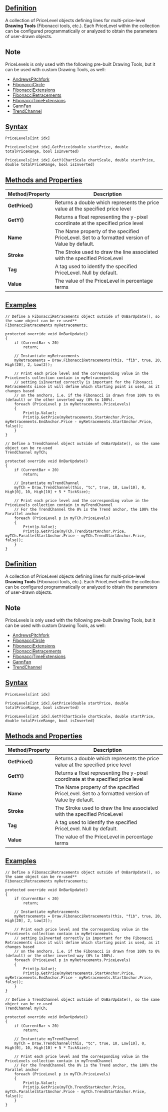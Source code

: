 ## [Definition](https://developer.ninjatrader.com/docs/desktop/pricelevels\#definition)

A collection of PriceLevel objects defining lines for multi-price-level **Drawing Tools** (Fibonacci tools, etc.). Each PriceLevel within the collection can be configured programmatically or analyzed to obtain the parameters of user-drawn objects.

## Note

PriceLevels is only used with the following pre-built Drawing Tools, but it can be used with custom Drawing Tools, as well:

- [AndrewsPitchfork](https://developer.ninjatrader.com/docs/desktop/draw_andrewspitchfork)
- [FibonacciCircle](https://developer.ninjatrader.com/docs/desktop/draw_fibonaccicircle)
- [FibonacciExtensions](https://developer.ninjatrader.com/docs/desktop/draw_fibonacciextensions)
- [FibonacciRetracements](https://developer.ninjatrader.com/docs/desktop/draw_fibonacciretracements)
- [FibonacciTimeExtensions](https://developer.ninjatrader.com/docs/desktop/draw_fibonaccitimeextensions)
- [GannFan](https://developer.ninjatrader.com/docs/desktop/draw_gannfan)
- [TrendChannel](https://developer.ninjatrader.com/docs/desktop/draw_trendchannel)

## [Syntax](https://developer.ninjatrader.com/docs/desktop/pricelevels\#syntax)

`PriceLevels[int idx]`

`PriceLevels[int idx].GetPrice(double startPrice, double totalPriceRange, bool isInverted)`

`PriceLevels[int idx].GetY(ChartScale chartScale, double startPrice, double totalPriceRange, bool isInverted)`

## [Methods and Properties](https://developer.ninjatrader.com/docs/desktop/pricelevels\#methods-and-properties)

| Method/Property | Description |
| --- | --- |
| **GetPrice()** | Returns a double which represents the price value at the specified price level |
| **GetY()** | Returns a float representing the y-pixel coordinate at the specified price level |
| **Name** | The Name property of the specified PriceLevel. Set to a formatted version of Value by default. |
| **Stroke** | The Stroke used to draw the line associated with the specified PriceLevel |
| **Tag** | A tag used to identify the specified PriceLevel. Null by default. |
| **Value** | The value of the PriceLevel in percentage terms |

## [Examples](https://developer.ninjatrader.com/docs/desktop/pricelevels\#examples)

```jsx-150469391 csharp
// Define a FibonacciRetracements object outside of OnBarUpdate(), so the same object can be re-used**
FibonacciRetracements myRetracements;

protected override void OnBarUpdate()
{
    if (CurrentBar < 20)
        return;

    // Instantiate myRetracements
    myRetracements = Draw.FibonacciRetracements(this, "fib", true, 20, High[20], 2, Low[2]);

    // Print each price level and the corresponding value in the PriceLevels collection contain in myRetracements
    // setting isInverted correctly is important for the Fibonacci Retracements since it will define which starting point is used, as it changes based
    // on the anchors, i.e. if the Fibonacci is drawn from 100% to 0% (default) or the other inverted way (0% to 100%).
    foreach (PriceLevel p in myRetracements.PriceLevels)
    {
        Print(p.Value);
        Print(p.GetPrice(myRetracements.StartAnchor.Price, myRetracements.EndAnchor.Price - myRetracements.StartAnchor.Price, false));
    }
}

```

```jsx-150469391 csharp
// Define a TrendChannel object outside of OnBarUpdate(), so the same object can be re-used
TrendChannel myTCh;

protected override void OnBarUpdate()
{
    if (CurrentBar < 20)
        return;

    // Instantiate myTrendChannel
    myTCh = Draw.TrendChannel(this, "tc", true, 10, Low[10], 0, High[0], 10, High[10] + 5 * TickSize);

    // Print each price level and the corresponding value in the PriceLevels collection contain in myTrendChannel
    // For the TrendChannel the 0% is the Trend anchor, the 100% the Parallel anchor
    foreach (PriceLevel p in myTCh.PriceLevels)
    {
        Print(p.Value);
        Print(p.GetPrice(myTCh.TrendStartAnchor.Price, myTCh.ParallelStartAnchor.Price - myTCh.TrendStartAnchor.Price, false));
    }
}

```

## [Definition](https://developer.ninjatrader.com/docs/desktop/pricelevels\#definition)

A collection of PriceLevel objects defining lines for multi-price-level **Drawing Tools** (Fibonacci tools, etc.). Each PriceLevel within the collection can be configured programmatically or analyzed to obtain the parameters of user-drawn objects.

## Note

PriceLevels is only used with the following pre-built Drawing Tools, but it can be used with custom Drawing Tools, as well:

- [AndrewsPitchfork](https://developer.ninjatrader.com/docs/desktop/draw_andrewspitchfork)
- [FibonacciCircle](https://developer.ninjatrader.com/docs/desktop/draw_fibonaccicircle)
- [FibonacciExtensions](https://developer.ninjatrader.com/docs/desktop/draw_fibonacciextensions)
- [FibonacciRetracements](https://developer.ninjatrader.com/docs/desktop/draw_fibonacciretracements)
- [FibonacciTimeExtensions](https://developer.ninjatrader.com/docs/desktop/draw_fibonaccitimeextensions)
- [GannFan](https://developer.ninjatrader.com/docs/desktop/draw_gannfan)
- [TrendChannel](https://developer.ninjatrader.com/docs/desktop/draw_trendchannel)

## [Syntax](https://developer.ninjatrader.com/docs/desktop/pricelevels\#syntax)

`PriceLevels[int idx]`

`PriceLevels[int idx].GetPrice(double startPrice, double totalPriceRange, bool isInverted)`

`PriceLevels[int idx].GetY(ChartScale chartScale, double startPrice, double totalPriceRange, bool isInverted)`

## [Methods and Properties](https://developer.ninjatrader.com/docs/desktop/pricelevels\#methods-and-properties)

| Method/Property | Description |
| --- | --- |
| **GetPrice()** | Returns a double which represents the price value at the specified price level |
| **GetY()** | Returns a float representing the y-pixel coordinate at the specified price level |
| **Name** | The Name property of the specified PriceLevel. Set to a formatted version of Value by default. |
| **Stroke** | The Stroke used to draw the line associated with the specified PriceLevel |
| **Tag** | A tag used to identify the specified PriceLevel. Null by default. |
| **Value** | The value of the PriceLevel in percentage terms |

## [Examples](https://developer.ninjatrader.com/docs/desktop/pricelevels\#examples)

```jsx-150469391 csharp
// Define a FibonacciRetracements object outside of OnBarUpdate(), so the same object can be re-used**
FibonacciRetracements myRetracements;

protected override void OnBarUpdate()
{
    if (CurrentBar < 20)
        return;

    // Instantiate myRetracements
    myRetracements = Draw.FibonacciRetracements(this, "fib", true, 20, High[20], 2, Low[2]);

    // Print each price level and the corresponding value in the PriceLevels collection contain in myRetracements
    // setting isInverted correctly is important for the Fibonacci Retracements since it will define which starting point is used, as it changes based
    // on the anchors, i.e. if the Fibonacci is drawn from 100% to 0% (default) or the other inverted way (0% to 100%).
    foreach (PriceLevel p in myRetracements.PriceLevels)
    {
        Print(p.Value);
        Print(p.GetPrice(myRetracements.StartAnchor.Price, myRetracements.EndAnchor.Price - myRetracements.StartAnchor.Price, false));
    }
}

```

```jsx-150469391 csharp
// Define a TrendChannel object outside of OnBarUpdate(), so the same object can be re-used
TrendChannel myTCh;

protected override void OnBarUpdate()
{
    if (CurrentBar < 20)
        return;

    // Instantiate myTrendChannel
    myTCh = Draw.TrendChannel(this, "tc", true, 10, Low[10], 0, High[0], 10, High[10] + 5 * TickSize);

    // Print each price level and the corresponding value in the PriceLevels collection contain in myTrendChannel
    // For the TrendChannel the 0% is the Trend anchor, the 100% the Parallel anchor
    foreach (PriceLevel p in myTCh.PriceLevels)
    {
        Print(p.Value);
        Print(p.GetPrice(myTCh.TrendStartAnchor.Price, myTCh.ParallelStartAnchor.Price - myTCh.TrendStartAnchor.Price, false));
    }
}

```